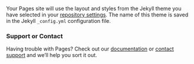 Your Pages site will use the layout and styles from the Jekyll theme you have selected in your [repository settings](https://github.com/abhaygithu/pub/settings/pages). The name of this theme is saved in the Jekyll `_config.yml` configuration file.
### Support or Contact

Having trouble with Pages? Check out our [documentation](https://docs.github.com/categories/github-pages-basics/) or [contact support](https://support.github.com/contact) and we’ll help you sort it out.
